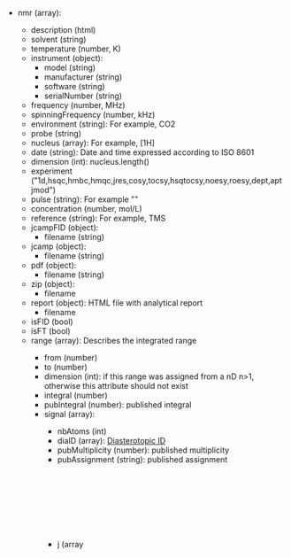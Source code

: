- nmr (array<object>):
  - description (html)
  - solvent (string)
  - temperature (number, K)
  - instrument (object):
    - model (string)
    - manufacturer (string)
    - software (string)
    - serialNumber (string)
  - frequency (number, MHz)
  - spinningFrequency (number, kHz)
  - environment (string): For example, CO2
  - probe (string)
  - nucleus (array<string>): For example, [1H]
  - date (string): Date and time expressed according to ISO 8601
  - dimension (int): nucleus.length()
  - experiment ("1d,hsqc,hmbc,hmqc,jres,cosy,tocsy,hsqtocsy,noesy,roesy,dept,aptjmod")
  - pulse (string): For example "<zg>"
  - concentration (number, mol/L)
  - reference (string): For example, TMS
  - jcampFID (object):
    - filename (string)
  - jcamp (object):
    - filename (string)
  - pdf (object):
    - filename (string)
  - zip (object):
    - filename
  - report (object): HTML file with analytical report
    - filename
  - isFID (bool)
  - isFT (bool)
  - range (array<object>): Describes the integrated range
    - from (number)
    - to (number)
    - dimension (int): if this range was assigned from a nD n>1, otherwise this attribute should not exist
    - integral (number)
    - pubIntegral (number): published integral
    - signal (array<object>):
      - nbAtoms (int)
      - diaID (array): [Diasterotopic ID](http://www.cheminfo.org/?viewURL=https%3A%2F%2Fcouch.cheminfo.org%2Fcheminfo-public%2F45874b6300d148da891252f6263c62ae%2Fview.json&loadversion=true&fillsearch=Diastereotopic+IDs)
      - pubMultiplicity (number): published multiplicity
      - pubAssignment (string): published assignment
      - j (array<object>):
        - diaID (array): [Diasterotopic ID](http://www.cheminfo.org/?viewURL=https%3A%2F%2Fcouch.cheminfo.org%2Fcheminfo-public%2F45874b6300d148da891252f6263c62ae%2Fview.json&loadversion=true&fillsearch=Diastereotopic+IDs)
        - multiplicity("d,t,q,p,pent,quint,sext,hex,sept,hept,oct,non"): p = pent = quint, sext = hex, sept=hept
        - coupling (number, Hz)
        - distance ()
      - peak (array<object>):
        - x (number, ppm): chemical shift
        - y (number): relative height
        - width (number, Hz)
      - kind ("solvent,impurity,reference,standard,P1,P2,P3"): By default empty and a real assignment. For integration "solvent", "reference", "impurity" and "standard" do not count.
      - relability (number, %): Between 0 and 100, used for automatic assignment
      - remark (HTML)
      - statistics (object): Used when predicting for HOSE code database
        - std (number)
        - average (number)
        - min (number)
        - max (number)
  - zone (array<object>): used for 2D NMR
    - integral (number)
    - x (object):
      - from (number)
      - to (number)
    - y (object):
      - from (number)
      - to (number)
    - signal (array<object>):
      - peak (array<object>):
      - x (object):
        - delta (number)
        - diaID (array)
      - y (object)
        - delta (number)
        - diaID (array)
